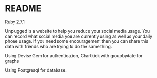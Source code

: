 # README
Ruby 2.7.1 

Unplugged is a website to help you reduce your social media usage. You can record what social media you are currently using as well as your daily phone usage. If you need some encouragement then you can share this data with friends who are trying to do the same thing.  

Using Devise Gem for authentication, Chartkick with groupbydate for graphs

Using Postgresql for database.  

